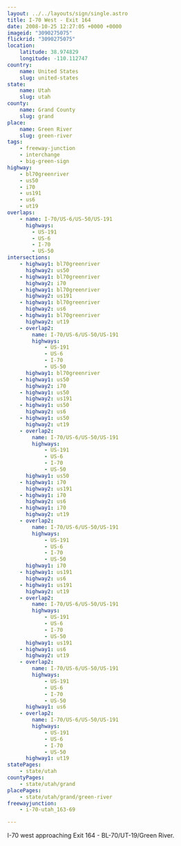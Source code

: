 ```yaml
---
layout: ../../layouts/sign/single.astro
title: I-70 West - Exit 164
date: 2008-10-25 12:27:05 +0000 +0000
imageid: "3090275075"
flickrid: "3090275075"
location:
    latitude: 38.974829
    longitude: -110.112747
country:
    name: United States
    slug: united-states
state:
    name: Utah
    slug: utah
county:
    name: Grand County
    slug: grand
place:
    name: Green River
    slug: green-river
tags:
    - freeway-junction
    - interchange
    - big-green-sign
highway:
    - bl70greenriver
    - us50
    - i70
    - us191
    - us6
    - ut19
overlaps:
    - name: I-70/US-6/US-50/US-191
      highways:
        - US-191
        - US-6
        - I-70
        - US-50
intersections:
    - highway1: bl70greenriver
      highway2: us50
    - highway1: bl70greenriver
      highway2: i70
    - highway1: bl70greenriver
      highway2: us191
    - highway1: bl70greenriver
      highway2: us6
    - highway1: bl70greenriver
      highway2: ut19
    - overlap2:
        name: I-70/US-6/US-50/US-191
        highways:
            - US-191
            - US-6
            - I-70
            - US-50
      highway1: bl70greenriver
    - highway1: us50
      highway2: i70
    - highway1: us50
      highway2: us191
    - highway1: us50
      highway2: us6
    - highway1: us50
      highway2: ut19
    - overlap2:
        name: I-70/US-6/US-50/US-191
        highways:
            - US-191
            - US-6
            - I-70
            - US-50
      highway1: us50
    - highway1: i70
      highway2: us191
    - highway1: i70
      highway2: us6
    - highway1: i70
      highway2: ut19
    - overlap2:
        name: I-70/US-6/US-50/US-191
        highways:
            - US-191
            - US-6
            - I-70
            - US-50
      highway1: i70
    - highway1: us191
      highway2: us6
    - highway1: us191
      highway2: ut19
    - overlap2:
        name: I-70/US-6/US-50/US-191
        highways:
            - US-191
            - US-6
            - I-70
            - US-50
      highway1: us191
    - highway1: us6
      highway2: ut19
    - overlap2:
        name: I-70/US-6/US-50/US-191
        highways:
            - US-191
            - US-6
            - I-70
            - US-50
      highway1: us6
    - overlap2:
        name: I-70/US-6/US-50/US-191
        highways:
            - US-191
            - US-6
            - I-70
            - US-50
      highway1: ut19
statePages:
    - state/utah
countyPages:
    - state/utah/grand
placePages:
    - state/utah/grand/green-river
freewayjunction:
    - i-70-utah_163-69

---
```

I-70 west approaching Exit 164 - BL-70/UT-19/Green River.